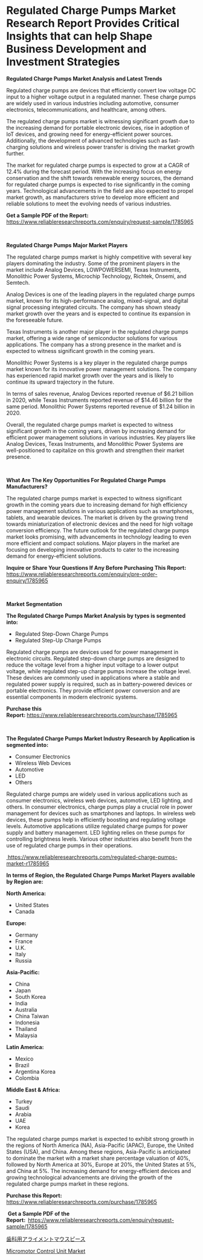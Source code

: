 <p><h1>Regulated Charge Pumps Market Research Report Provides Critical Insights that can help Shape Business Development and Investment Strategies</h1></p><p><strong>Regulated Charge Pumps Market Analysis and Latest Trends</strong></p>
<p><p>Regulated charge pumps are devices that efficiently convert low voltage DC input to a higher voltage output in a regulated manner. These charge pumps are widely used in various industries including automotive, consumer electronics, telecommunications, and healthcare, among others.</p><p>The regulated charge pumps market is witnessing significant growth due to the increasing demand for portable electronic devices, rise in adoption of IoT devices, and growing need for energy-efficient power sources. Additionally, the development of advanced technologies such as fast-charging solutions and wireless power transfer is driving the market growth further.</p><p>The market for regulated charge pumps is expected to grow at a CAGR of 12.4% during the forecast period. With the increasing focus on energy conservation and the shift towards renewable energy sources, the demand for regulated charge pumps is expected to rise significantly in the coming years. Technological advancements in the field are also expected to propel market growth, as manufacturers strive to develop more efficient and reliable solutions to meet the evolving needs of various industries.</p></p>
<p><strong>Get a Sample PDF of the Report:&nbsp;</strong> <a href="https://www.reliableresearchreports.com/enquiry/request-sample/1785965">https://www.reliableresearchreports.com/enquiry/request-sample/1785965</a></p>
<p>&nbsp;</p>
<p><strong>Regulated Charge Pumps Major Market Players</strong></p>
<p><p>The regulated charge pumps market is highly competitive with several key players dominating the industry. Some of the prominent players in the market include Analog Devices, LOWPOWERSEMI, Texas Instruments, Monolithic Power Systems, Microchip Technology, Richtek, Onsemi, and Semtech.</p><p>Analog Devices is one of the leading players in the regulated charge pumps market, known for its high-performance analog, mixed-signal, and digital signal processing integrated circuits. The company has shown steady market growth over the years and is expected to continue its expansion in the foreseeable future.</p><p>Texas Instruments is another major player in the regulated charge pumps market, offering a wide range of semiconductor solutions for various applications. The company has a strong presence in the market and is expected to witness significant growth in the coming years.</p><p>Monolithic Power Systems is a key player in the regulated charge pumps market known for its innovative power management solutions. The company has experienced rapid market growth over the years and is likely to continue its upward trajectory in the future.</p><p>In terms of sales revenue, Analog Devices reported revenue of $6.21 billion in 2020, while Texas Instruments reported revenue of $14.46 billion for the same period. Monolithic Power Systems reported revenue of $1.24 billion in 2020.</p><p>Overall, the regulated charge pumps market is expected to witness significant growth in the coming years, driven by increasing demand for efficient power management solutions in various industries. Key players like Analog Devices, Texas Instruments, and Monolithic Power Systems are well-positioned to capitalize on this growth and strengthen their market presence.</p></p>
<p>&nbsp;</p>
<p><strong>What Are The Key Opportunities For Regulated Charge Pumps Manufacturers?</strong></p>
<p><p>The regulated charge pumps market is expected to witness significant growth in the coming years due to increasing demand for high efficiency power management solutions in various applications such as smartphones, tablets, and wearable devices. The market is driven by the growing trend towards miniaturization of electronic devices and the need for high voltage conversion efficiency. The future outlook for the regulated charge pumps market looks promising, with advancements in technology leading to even more efficient and compact solutions. Major players in the market are focusing on developing innovative products to cater to the increasing demand for energy-efficient solutions.</p></p>
<p><strong>Inquire or Share Your Questions If Any Before Purchasing This Report:</strong> <a href="https://www.reliableresearchreports.com/enquiry/pre-order-enquiry/1785965">https://www.reliableresearchreports.com/enquiry/pre-order-enquiry/1785965</a></p>
<p>&nbsp;</p>
<p><strong>Market Segmentation</strong></p>
<p><strong>The Regulated Charge Pumps Market Analysis by types is segmented into:</strong></p>
<p><ul><li>Regulated Step-Down Charge Pumps</li><li>Regulated Step-Up Charge Pumps</li></ul></p>
<p><p>Regulated charge pumps are devices used for power management in electronic circuits. Regulated step-down charge pumps are designed to reduce the voltage level from a higher input voltage to a lower output voltage, while regulated step-up charge pumps increase the voltage level. These devices are commonly used in applications where a stable and regulated power supply is required, such as in battery-powered devices or portable electronics. They provide efficient power conversion and are essential components in modern electronic systems.</p></p>
<p><strong>Purchase this Report:&nbsp;</strong><a href="https://www.reliableresearchreports.com/purchase/1785965">https://www.reliableresearchreports.com/purchase/1785965</a></p>
<p>&nbsp;</p>
<p><strong>The Regulated Charge Pumps Market Industry Research by Application is segmented into:</strong></p>
<p><ul><li>Consumer Electronics</li><li>Wireless Web Devices</li><li>Automotive</li><li>LED</li><li>Others</li></ul></p>
<p><p>Regulated charge pumps are widely used in various applications such as consumer electronics, wireless web devices, automotive, LED lighting, and others. In consumer electronics, charge pumps play a crucial role in power management for devices such as smartphones and laptops. In wireless web devices, these pumps help in efficiently boosting and regulating voltage levels. Automotive applications utilize regulated charge pumps for power supply and battery management. LED lighting relies on these pumps for controlling brightness levels. Various other industries also benefit from the use of regulated charge pumps in their operations.</p></p>
<p><a href="https://www.reliableresearchreports.com/regulated-charge-pumps-market-r1785965">&nbsp;https://www.reliableresearchreports.com/regulated-charge-pumps-market-r1785965</a></p>
<p><strong>In terms of Region, the Regulated Charge Pumps Market Players available by Region are:</strong></p>
<p>
    <p> <strong> North America: </strong>
        <ul>
            <li>United States</li>
            <li>Canada</li>
        </ul>
        </p> 
    <p> <strong> Europe: </strong>
        <ul>
            <li>Germany</li>
            <li>France</li>
            <li>U.K.</li>
            <li>Italy</li>
            <li>Russia</li>
        </ul>
        </p> 
    <p> <strong> Asia-Pacific: </strong>
        <ul>
            <li>China</li>
            <li>Japan</li>
            <li>South Korea</li>
            <li>India</li>
            <li>Australia</li>
            <li>China Taiwan</li>
            <li>Indonesia</li>
            <li>Thailand</li>
            <li>Malaysia</li>
        </ul>
        </p> 
    <p> <strong> Latin America: </strong>
        <ul>
            <li>Mexico</li>
            <li>Brazil</li>
            <li>Argentina Korea</li>
            <li>Colombia</li>
        </ul>
        </p> 
    <p> <strong> Middle East & Africa: </strong>
        <ul>
            <li>Turkey</li>
            <li>Saudi</li>
            <li>Arabia</li>
            <li>UAE</li>
            <li>Korea</li>
        </ul>
    </p>
    </p>
<p><p>The regulated charge pumps market is expected to exhibit strong growth in the regions of North America (NA), Asia-Pacific (APAC), Europe, the United States (USA), and China. Among these regions, Asia-Pacific is anticipated to dominate the market with a market share percentage valuation of 40%, followed by North America at 30%, Europe at 20%, the United States at 5%, and China at 5%. The increasing demand for energy-efficient devices and growing technological advancements are driving the growth of the regulated charge pumps market in these regions.</p></p>
<p><strong>Purchase this Report: </strong><a href="https://www.reliableresearchreports.com/purchase/1785965">https://www.reliableresearchreports.com/purchase/1785965</a></p>
<p>&nbsp;<strong>Get a Sample PDF of the Report:&nbsp;&nbsp;</strong><a href="https://www.reliableresearchreports.com/enquiry/request-sample/1785965">https://www.reliableresearchreports.com/enquiry/request-sample/1785965</a></p>
<p><strong></strong></p>
<p><p><a href="https://github.com/mathieurico66/Market-Research-Report-List-2/blob/main/4316775127194.md">歯科用アライメントマウスピース</a></p><p><a href="https://github.com/hraymond91428/Market-Research-Report-List-1/blob/main/micromotor-control-unit-market.md">Micromotor Control Unit Market</a></p></p>